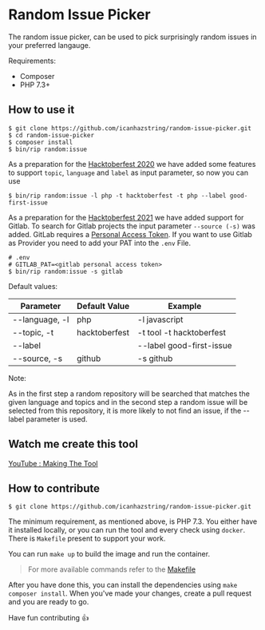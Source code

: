# Random Issue Picker

The random issue picker, can be used to pick surprisingly random issues in your preferred langauge.

Requirements:
* Composer
* PHP 7.3+

## How to use it

```shell
$ git clone https://github.com/icanhazstring/random-issue-picker.git
$ cd random-issue-picker
$ composer install
$ bin/rip random:issue
```

As a preparation for the [Hacktoberfest 2020](https://hacktoberfest.digitalocean.com) we have added some features to support `topic`, `language` and `label` as input parameter, so now you can use

```shell
$ bin/rip random:issue -l php -t hacktoberfest -t php --label good-first-issue
```

As a preparation for the [Hacktoberfest 2021](https://hacktoberfest.digitalocean.com) we have added support for Gitlab. To search for Gitlab projects the input parameter `--source (-s)` was added.
GitLab requires a [Personal Access Token](https://gitlab.com/-/profile/personal_access_tokens). If you want to use Gitlab as Provider you need to add your PAT into the `.env` File.

```shell
# .env
# GITLAB_PAT=<gitlab personal access token>
$ bin/rip random:issue -s gitlab
```

Default values:

| Parameter        |  Default Value       | Example                  |
|------------------|----------------------|---------------------------
| --language, -l   | php                  | -l javascript            |
| --topic, -t      | hacktoberfest        | -t tool -t hacktoberfest |
| --label          |                      | --label good-first-issue |
| --source, -s     | github               | -s github|gitlab         |

Note:

As in the first step a random repository will be searched that matches the
given language and topics and in the second step a random issue will be selected
from this repository, it is more likely to not find an issue, if the --label
parameter is used. 

## Watch me create this tool
[YouTube : Making The Tool](https://www.youtube.com/watch?v=QRf4CQxpznM)

## How to contribute

```shell
$ git clone https://github.com/icanhazstring/random-issue-picker.git
```

The minimum requirement, as mentioned above, is PHP 7.3. You either have it installed locally, or you can
run the tool and every check using `docker`. There is `Makefile` present to support your work.

You can run `make up` to build the image and run the container.
> For more available commands refer to the [Makefile](Makefile)

After you have done this, you can install the dependencies using `make composer install`.
When you've made your changes, create a pull request and you are ready to go.

Have fun contributing :+1:

